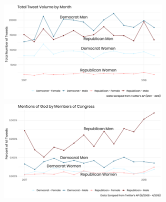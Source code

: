 ![Fig1](https://raw.githubusercontent.com/ryanburge/congress_tweets/master/images/fig1.png)


![Fig3](https://raw.githubusercontent.com/ryanburge/congress_tweets/master/images/fig3.png)
